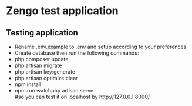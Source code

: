 <h1>Zengo test application</h1>

<div class="content">
    <h2>Testing application</h2>
   <ul>
         <li>
           Rename .env.example to .env and setup according to your preferences
       </li>
       <li>Create database then run the following commands:</li>
       <li>
           php composer update
       </li>
       <li>
            php artisan migrate
       </li>
       <li>
            php artisan key:generate
       </li>
           <li>
            php artisan optimize:clear
       </li>
       <li>
           npm install
       </li>
       <li>npm run watch</liy
       <li>php artisan serve</li>#so you can test it on localhost by http://127.0.0.1:8000/
    </ul>
    </div>
